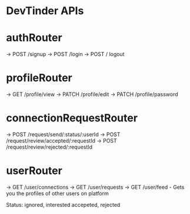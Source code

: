 # DevTinder APIs

# authRouter
-> POST /signup
-> POST /login
-> POST / logout

# profileRouter
-> GET /profile/view
-> PATCH /profile/edit
-> PATCH /profile/password

# connectionRequestRouter
-> POST /request/send/:status/:userId
-> POST /request/review/accepted/:requestId
-> POST /request/review/rejected/:requestId

# userRouter
-> GET /user/connections
-> GET /user/requests
-> GET /user/feed - Gets you the profiles of other users on platform

Status: ignored, interested accepeted, rejected